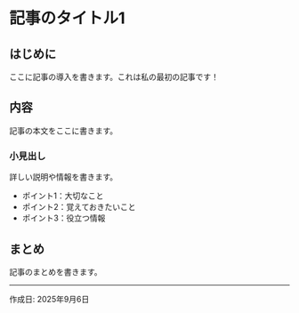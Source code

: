 # 記事のタイトル1

## はじめに
ここに記事の導入を書きます。これは私の最初の記事です！

## 内容
記事の本文をここに書きます。

### 小見出し
詳しい説明や情報を書きます。

- ポイント1：大切なこと
- ポイント2：覚えておきたいこと  
- ポイント3：役立つ情報

## まとめ
記事のまとめを書きます。

---
作成日: 2025年9月6日
